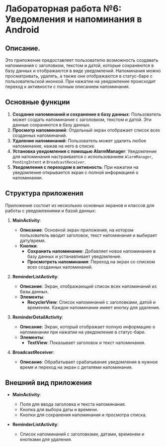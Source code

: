 # Лабораторная работа №6: Уведомления и напоминания в Android

## Описание.
Это приложение предоставляет пользователю возможность создавать напоминания с заголовком, текстом и датой, которые сохраняются в базу данных и отображаются в виде уведомлений. Напоминания можно просматривать, удалять, а также они отображаются в статус-баре с пользовательской иконкой. При нажатии на уведомление происходит переход к активности с полным описанием напоминания.

## Основные функции

1. **Создание напоминаний и сохранение в базу данных**: Пользователь может создать напоминание с заголовком, текстом и датой. Эти данные сохраняются в базу данных.
2. **Просмотр напоминаний**: Отдельный экран отображает список всех созданных напоминаний.
3. **Удаление напоминаний**: Пользователь может удалить любое напоминание, нажав на него в списке.
4. **Установка уведомления с помощью AlarmManager**: Уведомление для напоминания настраивается с использованием `AlarmManager`, `PendingIntent` и `BroadcastReceiver`.
5. **Уведомления с переходом в активность**: При нажатии на уведомление открывается экран с полной информацией о напоминании.

## Структура приложения

Приложение состоит из нескольких основных экранов и классов для работы с уведомлениями и базой данных:

1. **MainActivity**:
   - **Описание**: Основной экран приложения, на котором пользователь вводит заголовок, текст напоминания и выбирает дату/время.
   - **Кнопки**:
     - **Сохранить напоминание**: Добавляет новое напоминание в базу данных и устанавливает уведомление.
     - **Просмотреть напоминания**: Переход на экран со списком всех созданных напоминаний.

2. **ReminderListActivity**:
   - **Описание**: Экран, отображающий список всех напоминаний из базы данных.
   - **Элементы**:
     - **RecyclerView**: Список напоминаний с заголовками, датой и временем. Каждое напоминание имеет кнопку для удаления.

3. **ReminderDetailActivity**:
   - **Описание**: Экран, который отображает полную информацию о напоминании при нажатии на уведомление в статус-баре.
   - **Элементы**:
     - **TextView**: Показывает заголовок и текст напоминания.

4. **BroadcastReceiver**:
   - **Описание**: Обрабатывает срабатывание уведомления в нужное время и переход на экран с деталями напоминания.

## Внешний вид приложения

- **MainActivity**:
  - Поля для ввода заголовка и текста напоминания.
  - Кнопка для выбора даты и времени.
  - Кнопки для сохранения напоминания и просмотра списка.

- **ReminderListActivity**:
  - Список напоминаний с заголовками, датами, временем и кнопками для удаления.
